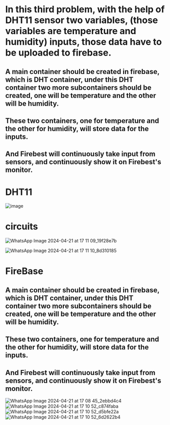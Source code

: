 <h1>In this third problem, with the help of DHT11 sensor two variables, (those variables are temperature and humidity) inputs, those data have to be uploaded to firebase.</h1>


<h2>A main container should be created in firebase, which is DHT container, under this DHT container two more subcontainers should be created, one will be temperature and the other will be humidity.</h2>

<h2>These two containers, one for temperature and the other for humidity, will store data for the inputs.</h2>
<h2>And Firebest will continuously take input from sensors, and continuously show it on Firebest's monitor.</h2>

<h1>DHT11</h1>

![image](https://github.com/souravlouha/IOT_2nd_year2023-24/assets/130911872/4d349bc0-b5a3-4e6b-bf0f-838d14324fd0)


<h1>circuits </h1>

![WhatsApp Image 2024-04-21 at 17 11 09_19f28e7b](https://github.com/souravlouha/IOT_2nd_year2023-24/assets/130911872/098065d4-3e41-4fa3-b6b5-57c4ad367bd2)

![WhatsApp Image 2024-04-21 at 17 11 10_8d310185](https://github.com/souravlouha/IOT_2nd_year2023-24/assets/130911872/b629710b-af68-4db0-9dd8-eb36cd0b9a97)

<h1>FireBase</h1>
<h2>A main container should be created in firebase, which is DHT container, under this DHT container two more subcontainers should be created, one will be temperature and the other will be humidity.</h2>

<h2>These two containers, one for temperature and the other for humidity, will store data for the inputs.</h2>
<h2>And Firebest will continuously take input from sensors, and continuously show it on Firebest's monitor.</h2>


![WhatsApp Image 2024-04-21 at 17 08 45_2ebbd4c4](https://github.com/souravlouha/IOT_2nd_year2023-24/assets/130911872/0bf6a3bc-6585-414b-9102-37cdce790885)
![WhatsApp Image 2024-04-21 at 17 10 52_c874faba](https://github.com/souravlouha/IOT_2nd_year2023-24/assets/130911872/26994dc1-7b7c-4c22-80ed-4e75cee8481f)
![WhatsApp Image 2024-04-21 at 17 10 52_d5bfe22a](https://github.com/souravlouha/IOT_2nd_year2023-24/assets/130911872/b82e2e7e-3300-420d-bb88-d3ef320c4053)
![WhatsApp Image 2024-04-21 at 17 10 52_6d2622b4](https://github.com/souravlouha/IOT_2nd_year2023-24/assets/130911872/85979822-e023-4664-aca1-75b824d4c97f)

